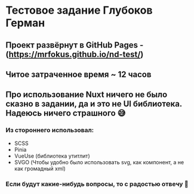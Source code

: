 # Тестовое задание Глубоков Герман

## Проект развёрнут в GitHub Pages - (https://mrfokus.github.io/nd-test/)

## Читое затраченное время ~ 12 часов 
## Про использование Nuxt ничего не было сказно в задании, да и это не UI библиотека. Надеюсь ничего страшного 😅
### Из стороннего использовал:
+ SCSS
+ Pinia
+ VueUse (библиотека утитлит)
+ SVGO (Чтобы удобно было использовать svg, как компонент, а не как громадный xml)

### Если будут какие-нибудь вопросы, то с радостью отвечу 🙂